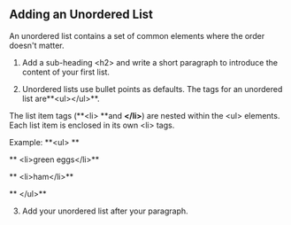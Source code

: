 ## **Adding an Unordered List**

An unordered list contains a set of common elements where the order doesn't matter.

1. Add a sub-heading &lt;h2&gt; and write a short paragraph to introduce the content of your first list.

2. Unordered lists use bullet points as defaults. The tags for an unordered list are**&lt;ul&gt;&lt;/ul&gt;**.

The list item tags \(**&lt;li&gt; **and **&lt;/li&gt;**\) are nested within the &lt;ul&gt; elements. Each list item is enclosed in its own &lt;li&gt; tags. 

Example: **&lt;ul&gt; **

**                    &lt;li&gt;green eggs&lt;/li&gt;**

**                     &lt;li&gt;ham&lt;/li&gt;**

**                 &lt;/ul&gt;**

3. Add your unordered list after your paragraph.

